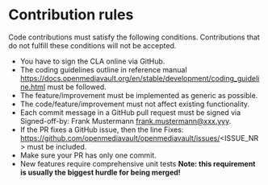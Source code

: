 # Contribution rules
Code contributions must satisfy the following conditions. Contributions that do not fulfill these conditions will not be accepted.

- You have to sign the CLA online via GitHub.
- The coding guidelines outline in reference manual https://docs.openmediavault.org/en/stable/development/coding_guideline.html must be followed.
- The feature/improvement must be implemented as generic as possible.
- The code/feature/improvement must not affect existing functionality.
- Each commit message in a GitHub pull request must be signed via Signed-off-by: Frank Mustermann <frank.mustermann@xxx.yyy>.
- If the PR fixes a GitHub issue, then the line Fixes: https://github.com/openmediavault/openmediavault/issues/<ISSUE_NR> must be included.
- Make sure your PR has only one commit.
- New features require comprehensive unit tests 
**Note: this requirement is usually the biggest hurdle for being merged!**
